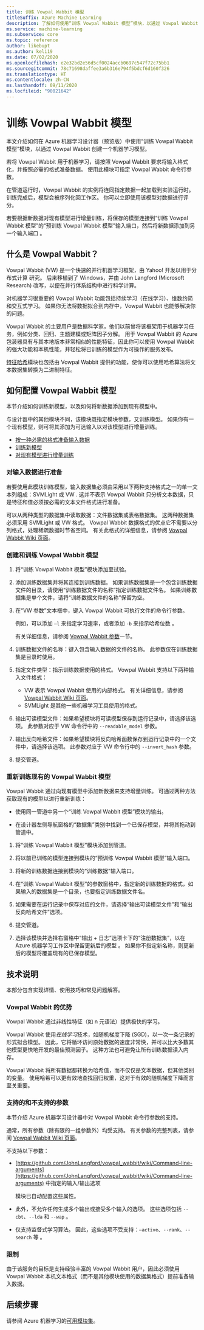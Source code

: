 ```yaml
---
title: 训练 Vowpal Wabbit 模型
titleSuffix: Azure Machine Learning
description: 了解如何使用“训练 Vowpal Wabbit 模型”模块，以通过 Vowpal Wabbit 实例创建一个机器学习模型。
ms.service: machine-learning
ms.subservice: core
ms.topic: reference
author: likebupt
ms.author: keli19
ms.date: 07/02/2020
ms.openlocfilehash: e2e32bd2e56d5cf0024accb0697c547f72c75bb1
ms.sourcegitcommit: 78c71698daffee3a6b316e794f5bdcf6d160f326
ms.translationtype: HT
ms.contentlocale: zh-CN
ms.lasthandoff: 09/11/2020
ms.locfileid: "90021642"
---
```

# <a name="train-vowpal-wabbit-model"></a>训练 Vowpal Wabbit 模型
本文介绍如何在 Azure 机器学习设计器（预览版）中使用“训练 Vowpal Wabbit 模型”模块，以通过 Vowpal Wabbit 创建一个机器学习模型。  

若将 Vowpal Wabbit 用于机器学习，请按照 Vowpal Wabbit 要求将输入格式化，并按照必需的格式准备数据。 使用此模块可指定 Vowpal Wabbit 命令行参数。 

在管道运行时，Vowpal Wabbit 的实例将连同指定数据一起加载到实验运行时。 训练完成后，模型会被序列化回工作区。 你可以立即使用该模型对数据进行评分。 

若要根据新数据对现有模型进行增量训练，将保存的模型连接到“训练 Vowpal Wabbit 模型”的“预训练 Vowpal Wabbit 模型”输入端口，然后将新数据添加到另一个输入端口 。  

## <a name="what-is-vowpal-wabbit"></a>什么是 Vowpal Wabbit？  

Vowpal Wabbit (VW) 是一个快速的并行机器学习框架，由 Yahoo! 开发以用于分布式计算 研究。 后来移植到了 Windows，并由 John Langford (Microsoft Research) 改写，以便在并行体系结构中进行科学计算。  

对机器学习很重要的 Vowpal Wabbit 功能包括持续学习（在线学习）、维数约简和交互式学习。 如果你无法将数据拟合到内存中，Vowpal Wabbit 也能够解决你的问题。  

Vowpal Wabbit 的主要用户是数据科学家，他们以前曾将该框架用于机器学习任务，例如分类、回归、主题建模或矩阵因子分解。 用于 Vowpal Wabbit 的 Azure 包装器具有与其本地版本非常相似的性能特征，因此你可以使用 Vowpal Wabbit 的强大功能和本机性能，并轻松将已训练的模型作为可操作的服务发布。  

[特征哈希](feature-hashing.md)模块也包括由 Vowpal Wabbit 提供的功能，使你可以使用哈希算法将文本数据集转换为二进制特征。  

## <a name="how-to-configure-vowpal-wabbit-model"></a>如何配置 Vowpal Wabbit 模型  

本节介绍如何训练新模型，以及如何将新数据添加到现有模型中。

与设计器中的其他模块不同，该模块既指定模块参数，又训练模型。 如果你有一个现有模型，则可将其添加为可选输入以对该模型进行增量训练。

+ [按一种必需的格式准备输入数据](#prepare-the-input-data)
+ [训练新模型](#create-and-train-a-vowpal-wabbit-model)
+ [对现有模型进行增量训练](#retrain-an-existing-vowpal-wabbit-model)

### <a name="prepare-the-input-data"></a>对输入数据进行准备

若要使用此模块训练模型，输入数据集必须由采用以下两种支持格式之一的单一文本列组成：SVMLight 或 VW . 这并不表示 Vowpal Wabbit 只分析文本数据，只是特征和值必须按必需的文本文件格式进行准备。  

可以从两种类型的数据集中读取数据：文件数据集或表格数据集。 这两种数据集必须采用 SVMLight 或 VW 格式。 Vowpal Wabbit 数据格式的优点它不需要以分列格式，处理稀疏数据时节省空间。 有关此格式的详细信息，请参阅 [Vowpal Wabbit Wiki 页面](https://github.com/JohnLangford/vowpal_wabbit/wiki/Input-format)。  

### <a name="create-and-train-a-vowpal-wabbit-model"></a>创建和训练 Vowpal Wabbit 模型

1. 将“训练 Vowpal Wabbit 模型”模块添加至试验。 
  
2. 添加训练数据集并将其连接到训练数据。 如果训练数据集是一个包含训练数据文件的目录，请使用“训练数据文件的名称”指定训练数据文件名。 如果训练数据集是单个文件，请将“训练数据文件的名称”保留为空。

3. 在“VW 参数”文本框中，键入 Vowpal Wabbit 可执行文件的命令行参数。

     例如，可以添加 `–l` 来指定学习速率，或者添加 `-b` 来指示哈希位数 。  

     有关详细信息，请参阅 [Vowpal Wabbit 参数](#supported-and-unsupported-parameters)一节。  

4. 训练数据文件的名称：键入包含输入数据的文件的名称。 此参数仅在训练数据集是目录时使用。

5. 指定文件类型：指示训练数据使用的格式。 Vowpal Wabbit 支持以下两种输入文件格式：  

    - VW 表示 Vowpal Wabbit 使用的内部格式。 有关详细信息，请参阅 [Vowpal Wabbit Wiki 页面](https://github.com/JohnLangford/vowpal_wabbit/wiki/Input-format)。 
    - SVMLight 是其他一些机器学习工具使用的格式。 

6. 输出可读模型文件：如果希望模块将可读模型保存到运行记录中，请选择该选项。 此参数对应于 VW 命令行中的 `--readable_model` 参数。  

7. 输出反向哈希文件：如果希望模块将反向哈希函数保存到运行记录中的一个文件中，请选择该选项。 此参数对应于 VW 命令行中的 `--invert_hash` 参数。  

8. 提交管道。

### <a name="retrain-an-existing-vowpal-wabbit-model"></a>重新训练现有的 Vowpal Wabbit 模型

Vowpal Wabbit 通过向现有模型中添加新数据来支持增量训练。 可通过两种方法获取现有的模型以进行重新训练：

+ 使用同一管道中另一个“训练 Vowpal Wabbit 模型”模块的输出。  
  
+ 在设计器左侧导航窗格的“数据集”类别中找到一个已保存模型，并将其拖动到管道中。  

1. 将“训练 Vowpal Wabbit 模型”模块添加到管道。  
2. 将以前已训练的模型连接到模块的“预训练 Vowpal Wabbit 模型”输入端口。
3. 将新的训练数据连接到模块的“训练数据”输入端口。
4. 在“训练 Vowpal Wabbit 模型”的参数窗格中，指定新的训练数据的格式，如果输入的数据集是一个目录，也要指定训练数据文件名。
5. 如果需要在运行记录中保存对应的文件，请选择“输出可读模型文件”和“输出反向哈希文件”选项。

6. 提交管道。  
7. 选择该模块并选择右窗格中“输出 + 日志”选项卡下的“注册数据集”，以在 Azure 机器学习工作区中保留更新后的模型 。  如果你不指定新名称，则更新后的模型将覆盖现有的已保存模型。

## <a name="technical-notes"></a>技术说明

本部分包含实现详情、使用技巧和常见问题解答。

### <a name="advantages-of-vowpal-wabbit"></a>Vowpal Wabbit 的优势

Vowpal Wabbit 通过非线性特征（如 n 元语法）提供极快的学习。  

Vowpal Wabbit 使用*在线学习*技术，如随机梯度下降 (SGD)，以一次一条记录的形式拟合模型。 因此，它将循环访问原始数据的速度非常快，并可以比大多数其他模型更快地开发的最佳预测因子。 这种方法也可避免让所有训练数据读入内存。  

Vowpal Wabbit 将所有数据都转换为哈希值，而不仅仅是文本数据，但其他类别的变量。 使用哈希可以更有效地查找回归权重，这对于有效的随机梯度下降而言至关重要。  

###  <a name="supported-and-unsupported-parameters"></a>支持的和不支持的参数 

本节介绍 Azure 机器学习设计器中对 Vowpal Wabbit 命令行参数的支持。 

通常，所有参数（除有限的一组参数外）均受支持。 有关参数的完整列表，请参阅 [Vowpal Wabbit Wiki 页面](https://github.com/JohnLangford/vowpal_wabbit/wiki/Command-line-arguments)。    

不支持以下参数：

-   [https://github.com/JohnLangford/vowpal_wabbit/wiki/Command-line-arguments](https://github.com/JohnLangford/vowpal_wabbit/wiki/Command-line-arguments) 中指定的输入/输出选项  
  
     模块已自动配置这些属性。  
  
-   此外，不允许任何生成多个输出或接受多个输入的选项。 这些选项包括 `--cbt`、`--lda` 和 `--wap`  。  
  
-   仅支持监督式学习算法。 因此，这些选项不受支持：`–active`、`--rank`、`--search` 等 。 

### <a name="restrictions"></a>限制

由于该服务的目标是支持经验丰富的 Vowpal Wabbit 用户，因此必须使用 Vowpal Wabbit 本机文本格式（而不是其他模块使用的数据集格式）提前准备输入数据。

## <a name="next-steps"></a>后续步骤

请参阅 Azure 机器学习的[可用模块集](module-reference.md)。 

